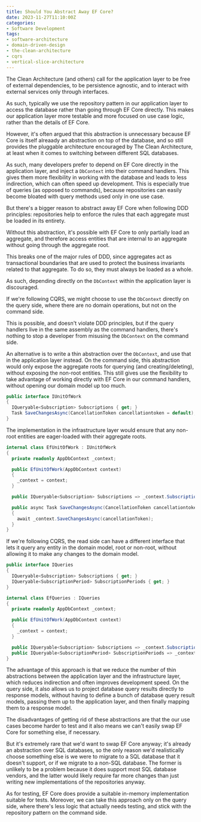 ```yaml
---
title: Should You Abstract Away EF Core?
date: 2023-11-27T11:10:00Z
categories:
- Software Development
tags:
- software-architecture
- domain-driven-design
- the-clean-architecture
- cqrs
- vertical-slice-architecture
---
```


The Clean Architecture (and others) call for the application layer to be free of external dependencies, to be persistence agnostic, and to interact with external services only through interfaces.

As such, typically we use the repository pattern in our application layer to access the database rather than going through EF Core directly. This makes our application layer more testable and more focused on use case logic, rather than the details of EF Core.

However, it's often argued that this abstraction is unnecessary because EF Core is itself alreaady an abstraction on top of the database, and so still provides the pluggable architecture encouraged by The Clean Architecture, at least when it comes to switching between different SQL databases.

As such, many developers prefer to depend on EF Core directly in the application layer, and inject a `DbContext` into their command handlers. This gives them more flexibility in working with the database and leads to less indirection, which can often speed up development. This is especially true of queries (as opposed to commands), because repositories can easily become bloated with query methods used only in one use case.

But there's a bigger reason to abstract away EF Core when following DDD principles: repositories help to enforce the rules that each aggregate must be loaded in its entirety.

Without this abstraction, it's possible with EF Core to only partially load an aggregate, and therefore access entities that are internal to an aggregate without going through the aggregate root.

This breaks one of the major rules of DDD, since aggregates act as transactional boundaries that are used to protect the business invariants related to that aggregate. To do so, they must always be loaded as a whole.

As such, depending directly on the `DbContext` within the application layer is discouraged.

If we're following CQRS, we might choose to use the `DbContext` directly on the query side, where there are no domain operations, but not on the command side.

This is possible, and doesn't violate DDD principles, but if the query handlers live in the same assembly as the command handlers, there's nothing to stop a developer from misusing the `DbContext` on the command side.

An alternative is to write a thin abstraction over the `DbContext`, and use that in the application layer instead. On the command side, this abstraction would only expose the aggregate roots for querying (and creating/deleting), without exposing the non-root entities. This still gives use the flexibility to take advantage of working directly with EF Core in our command handlers, without opening our domain model up too much.

````csharp
public interface IUnitOfWork
{
  IQueryable<Subscription> Subscriptions { get; }
  Task SaveChangesAsync(CancellationToken cancellationtoken = default);
}
````

The implementation in the infrastructure layer would ensure that any non-root entities are eager-loaded with their aggregate roots.

````csharp
internal class EfUnitOfWork : IUnitOfWork
{
  private readonly AppDbContext _context;

  public EfUnitOfWork(AppDbContext context)
  {
    _context = context;
  }

  public IQueryable<Subscription> Subscriptions => _context.Subscriptions.Include(s => s.Periods);

  public async Task SaveChangesAsync(CancellationToken cancellationtoken = default)
  {
    await _context.SaveChangesAsync(cancellationToken);
  }
}
````

If we're following CQRS, the read side can have a different interface that lets it query any entity in the domain model, root or non-root, without allowing it to make any changes to the domain model.

````csharp
public interface IQueries
{
  IQueryable<Subscription> Subscriptions { get; }
  IQueryable<SubscriptionPeriod> SubscriptionPeriods { get; }
}
````

````csharp
internal class EfQueries : IQueries
{
  private readonly AppDbContext _context;

  public EfUnitOfWork(AppDbContext context)
  {
    _context = context;
  }

  public IQueryable<Subscription> Subscriptions => _context.Subscriptions.AsNoTracking();
  public IQueryable<SubscriptionPeriod> SubscriptionPeriods => _context.SubscriptionPeriods.AsNoTracking();
}
````

The advantage of this approach is that we reduce the number of thin abstractions between the application layer and the infrastructure layer, which reduces indirection and often improves development speed. On the query side, it also allows us to project database query results directly to response models, without having to define a bunch of database query result models, passing them up to the application layer, and then finally mapping them to a response model.

The disadvantages of getting rid of these abstractions are that the our use cases become harder to test and it also means we can't easily swap EF Core for something else, if necessary.

But it's extremely rare that we'd want to swap EF Core anyway; it's already an abstraction over SQL databases, so the only reason we'd realistically choose something else is we were to migrate to a SQL database that it doesn't support, or if we migrate to a non-SQL database. The former is unlikely to be a problem because it does support most SQL database vendors, and the latter would likely require far more changes than just writing new implementations of the repositories anyway.

As for testing, EF Core does provide a suitable in-memory implementation suitable for tests. Moreover, we can take this approach only on the query side, where there's less logic that actually needs testing, and stick with the repository pattern on the command side.
